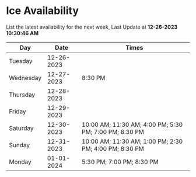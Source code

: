 # Ice Availability

List the latest availability for the next week, Last Update at **12-26-2023 10:30:46 AM**

| Day         | Date        | Times       |
| ----------- | ----------- | ----------- |
|Tuesday|12-26-2023||
|Wednesday|12-27-2023|8:30 PM|
|Thursday|12-28-2023||
|Friday|12-29-2023||
|Saturday|12-30-2023|10:00 AM; 11:30 AM; 4:00 PM; 5:30 PM; 7:00 PM; 8:30 PM|
|Sunday|12-31-2023|10:00 AM; 11:30 AM; 1:00 PM; 2:30 PM; 4:00 PM; 8:30 PM|
|Monday|01-01-2024|5:30 PM; 7:00 PM; 8:30 PM|
